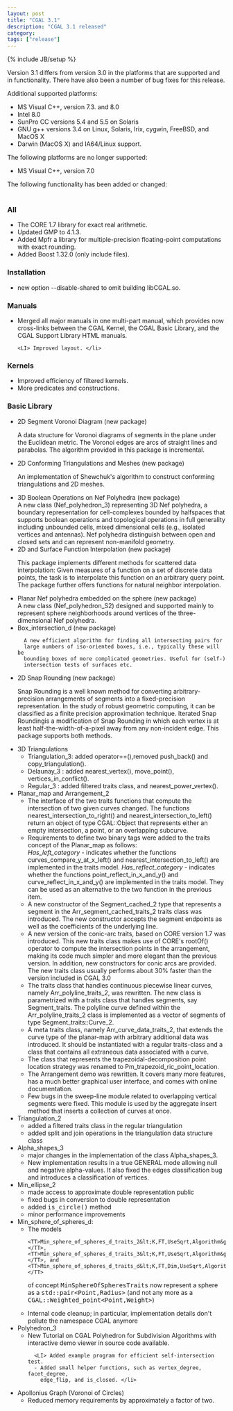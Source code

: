 ```yaml
---
layout: post
title: "CGAL 3.1"
description: "CGAL 3.1 released"
category:
tags: ["release"]
---
```

{% include JB/setup %}
<p>Version 3.1 differs from version 3.0 in the platforms that are supported and
in functionality.  There have also been a number of bug fixes for this release.</p>


<p>
Additional supported platforms:
<UL>
   <LI> MS Visual C++, version 7.3. and 8.0 </li>
   <LI> Intel 8.0 </li>
   <LI> SunPro CC versions 5.4 and 5.5 on Solaris </li>
   <LI> GNU g++ versions 3.4 on Linux, Solaris, Irix, cygwin, FreeBSD, and MacOS X </li>
  <LI> Darwin (MacOS X) and IA64/Linux support. </li>
</UL>
<p>
The following platforms are no longer supported:
<UL>
   <LI>MS Visual C++, version 7.0 </li>
</UL>

<p>
The following functionality has been added or changed:<BR><BR>

<H3>All</H3>
<UL>
    <LI> The  CORE 1.7 library for exact
      real arithmetic. </li>
    <LI>Updated  GMP to 4.1.3. </li>
    <LI>Added Mpfr a library for multiple-precision floating-point computations with exact rounding. </li>
    <LI>Added Boost 1.32.0 (only include files). </li>
</UL>

<H3>Installation</H3>
<UL>
   <LI> new option --disable-shared to omit building libCGAL.so. </li>
</UL>


<H3>Manuals</H3>
<UL>
    <LI> Merged all major manuals in one multi-part manual, which provides
      now cross-links between the CGAL Kernel, the CGAL Basic Library,
      and the CGAL Support Library HTML manuals. </li>

    <LI> Improved layout. </li>
</UL>

<H3>Kernels</H3>

<UL>
   <LI> Improved efficiency of filtered kernels. </li>
   <LI>More predicates and constructions. </li>
</UL>


<H3>Basic Library</H3>


<UL>
  <LI> 2D Segment Voronoi Diagram (new package)<BR>

A data structure for Voronoi diagrams of segments in the plane under the Euclidean metric. The Voronoi edges
are arcs of straight lines and parabolas. The algorithm provided in this package is incremental.
</LI>

<LI>  2D Conforming Triangulations and Meshes (new package)<BR>

An implementation of Shewchuk's algorithm  to construct conforming triangulations and 2D meshes.
</LI>



  <LI> 3D Boolean Operations on  Nef Polyhedra (new package)<BR>
A new class (Nef_polyhedron_3) representing 3D Nef polyhedra, a
      boundary representation for cell-complexes bounded by halfspaces
      that supports boolean operations and topological operations in full
      generality including unbounded cells, mixed dimensional cells (e.g.,
      isolated vertices and antennas). Nef polyhedra distinguish between
      open and closed sets and can represent non-manifold geometry.

</LI>

<LI>  2D and Surface Function Interpolation (new package)<BR>

This package implements different methods for scattered data interpolation: Given
measures of a function on a set of discrete data points, the task is
to interpolate this function on an arbitrary query point. The package
further offers functions for natural neighbor interpolation.

</LI>

 <LI> Planar Nef polyhedra embedded on the sphere (new package)<BR>
      A new class (Nef_polyhedron_S2) designed and supported mainly to
      represent sphere neighborhoods around vertices of the three-
      dimensional Nef polyhedra.
</LI>

 <LI> Box_intersection_d (new package)<BR>

      A new efficient algorithm for finding all intersecting pairs for
      large numbers of iso-oriented boxes, i.e., typically these will be
      bounding boxes of more complicated geometries. Useful for (self-)
      intersection tests of surfaces etc.
</LI>


<LI>  2D Snap Rounding (new package)<BR>

Snap Rounding is a well known method for converting
arbitrary-precision arrangements of segments into a fixed-precision
representation. In the study of robust geometric
computing, it can be classified as a finite precision approximation
technique. Iterated Snap Roundingis a modification
of Snap Rounding in which each vertex is at least half-the-width-of-a-pixel away
from any non-incident edge. This package supports both
methods.
</LI>

<LI>3D Triangulations

<UL>
 <LI> Triangulation_3: added operator==(),removed push_back() and copy_triangulation(). </li>
<LI> Delaunay_3 : added nearest_vertex(), move_point(), vertices_in_conflict(). </li>
<LI> Regular_3 :  added filtered traits class, and nearest_power_vertex(). </li>
</UL>
 </li>

<LI> Planar_map and Arrangement_2

<UL>
<LI> The interface of the two traits functions that compute the intersection of two given curves changed. The functions nearest_intersection_to_right() and nearest_intersection_to_left() return an object of type CGAL::Object that represents either an empty intersection, a point, or an overlapping subcurve. </li>
<LI> Requirements to define two binary tags were added to the traits concept of the Planar_map as follows: </li>
<EM>Has_left_category</EM> - indicates whether the functions curves_compare_y_at_x_left() and nearest_intersection_to_left() are implemented in the traits model.
<EM>Has_reflect_category</EM> - indicates whether the functions point_reflect_in_x_and_y() and curve_reflect_in_x_and_y() are implemented in the traits model. They can be used as an alternative to the two function in the previous item.
<LI> A new constructor of the Segment_cached_2 type that represents a segment in the Arr_segment_cached_traits_2 traits class was introduced. The new constructor accepts the segment endpoints as well as the coefficients of the underlying line. </li>
<LI> A new version of the conic-arc traits, based on CORE version 1.7 was introduced. This new traits class makes use of CORE's rootOf() operator to compute the intersection points in the arrangement, making its code much simpler and more elegant than the previous version. In addition, new constructors for conic arcs are provided. The new traits class usually performs about 30% faster than the version included in CGAL 3.0 </li>
<LI> The traits class that handles continuous piecewise linear curves, namely Arr_polyline_traits_2, was rewritten. The new class is parametrized with a traits class that handles segments, say Segment_traits. The polyline curve defined within the Arr_polyline_traits_2 class is implemented as a vector of segments of type Segment_traits::Curve_2.</li>
<LI> A meta traits class, namely Arr_curve_data_traits_2,  that extends the curve type of the planar-map with arbitrary additional data was introduced. It should be instantiated with a regular traits-class and a class that contains all extraneous data associated with a curve. </li>
<LI>  The class that represents the trapezoidal-decomposition point location strategy was renamed to Pm_trapezoid_ric_point_location. </li>
<LI> The Arrangement demo was rewritten. It covers many more features, has a much better graphical user interface, and comes with online documentation. </li>
<LI> Few bugs in the sweep-line module related to overlapping vertical segments were fixed. This module is used by the aggregate insert method that inserts a collection of curves at once. </li>
</UL>
 </li>

</li>
<LI>Triangulation_2

<UL>
<LI> added a filtered traits class in the regular triangulation </li>
<LI> added split and join operations in the triangulation data structure class </li>
</UL>
 </li>


<LI>Alpha_shapes_3

<UL>
<LI>major changes in the implementation of the class Alpha_shapes_3. </li>
<LI>New implementation results in a true GENERAL mode
    allowing null and negative alpha-values. It also fixed the edges classification bug
    and introduces a classification of vertices. </li>
</UL>
 </li>


<LI>Min_ellipse_2

<UL>
 <LI> made access to approximate double representation public </li>
 <LI> fixed bugs in conversion to double representation </li>
 <LI> added <TT>is_circle()</TT> method </li>
 <LI> minor performance improvements </li>
</UL>
 </li>
 
<LI>Min_sphere_of_spheres_d:

<UL>
<LI> The models

    <TT>Min_sphere_of_spheres_d_traits_2&lt;K,FT,UseSqrt,Algorithm&gt;</TT>,
    <TT>Min_sphere_of_spheres_d_traits_3&lt;K,FT,UseSqrt,Algorithm&gt;</TT>, and
    <TT>Min_sphere_of_spheres_d_traits_d&lt;K,FT,Dim,UseSqrt,Algorithm&gt;</TT>

  of concept <TT>MinSphereOfSpheresTraits</TT> now represent a sphere
  as a <TT>std::pair&lt;Point,Radius&gt;</TT> (and not any more as a
  <TT>CGAL::Weighted_point&lt;Point,Weight&gt;</TT>) </li>
<LI> Internal code cleanup; in particular, implementation details
  don't pollute the namespace CGAL anymore </li>
</UL>
 </li>

<LI>Polyhedron_3

<UL>
      <LI> New Tutorial on CGAL Polyhedron for Subdivision Algorithms with
        interactive demo viewer in source code available. </li>

      <LI> Added example program for efficient self-intersection test.
      - Added small helper functions, such as vertex_degree, facet_degree,
        edge_flip, and is_closed. </li>
</UL>
 </li>
 
<LI> Apollonius Graph (Voronoi of Circles)

 <UL>
       <LI> Reduced memory requirements by approximately a factor of two. </li>
 </UL>
 </li>
 
</UL>
